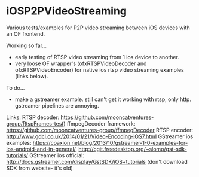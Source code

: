 iOSP2PVideoStreaming
====================

Various tests/examples for P2P video streaming between iOS devices with an OF frontend.

Working so far...
 - early testing of RTSP video streaming from 1 ios device to another.
 - very loose OF wrapper's (ofxRTSPVideoDecoder and ofxRTSPVideoEncoder) for native ios rtsp video streaming examples (links below).

To do...
 - make a gstreamer example. still can't get it working with rtsp, only http. gstreamer pipelines are annoying.

Links:
RTSP decoder: https://github.com/mooncatventures-group/RtspFrames-test)
ffmpegDecoder framework: https://github.com/mooncatventures-group/ffmpegDecoder
RTSP encoder: http://www.gdcl.co.uk/2014/01/21/Video-Encoding-iOS7.html
GStreamer ios examples: https://coaxion.net/blog/2013/10/gstreamer-1-0-examples-for-ios-android-and-in-general/, http://cgit.freedesktop.org/~slomo/gst-sdk-tutorials/
GStreamer ios official: http://docs.gstreamer.com/display/GstSDK/iOS+tutorials (don't download SDK from website- it's old)